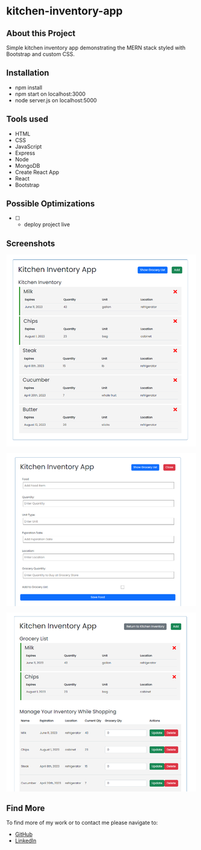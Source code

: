# kitchen-inventory-app

## About this Project
Simple kitchen inventory app demonstrating the MERN stack styled with Bootstrap and custom CSS.

## Installation

- npm install
- npm start on localhost:3000
- node server.js on localhost:5000

<!-- -  [Live Link](#) -->

## Tools used

- HTML
- CSS
- JavaScript
- Express
- Node
- MongoDB
- Create React App
- React
- Bootstrap

## Possible Optimizations

- [ ] - deploy project live

## Screenshots
![Screenshot of Kitchen Inventory View](https://github.com/jonahollis/kitchen-inventory-app/blob/main/public/img/kitch-inv-1.png?raw=true)

![Screenshot of Add Item View](https://github.com/jonahollis/kitchen-inventory-app/blob/main/public/img/kitch-inv-3.png?raw=true)

![Screenshot of Grocery List & Inventory Management View](https://github.com/jonahollis/kitchen-inventory-app/blob/main/public/img/kitch-inv-2.png?raw=true)

## Find More

To find more of my work or to contact me please navigate to:

- [GitHub](https://github.com/jonahollis)
- [LinkedIn](https://www.linkedin.com/in/jonah-hollis/)
